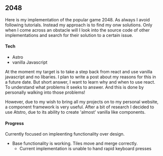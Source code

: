 ## 2048

Here is my implementation of the popular game 2048. As always I avoid following tutorials. Instead my approach is to find my onw solutions. Only when I come across an obstacle will I look into the source code of other implementations and search for their solution to a certain issue.

#### Tech

- Astro
- vanilla Javascript

At the moment my target is to take a step back from react and use vanilla javascript and no libaries. I plan to write a post about my reasons for this in a future date. But short answer, I want to learn why and when to use react. To understand what problems it seeks to answer. And this is done by personally walking into those problems!

However, due to my wish to bring all my projects on to my personal website, a component framework is very useful. After a bit of research I decided to use Atstro, due to its ability to create 'almost' vanilla like components.


#### Progress

Currently focused on impleenting functionality over design.

- Base functionality is working. Tiles move and merge correctly.
  - Current implementation is unable to hand rapid keyboard presses
